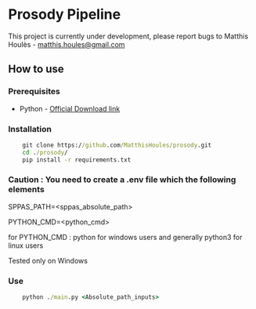 # Prosody Pipeline

This project is currently under development, please report bugs to Matthis Houlès - matthis.houles@gmail.com

## How to use
### Prerequisites 
- Python - [Official Download link](https://www.python.org/downloads/)

### Installation
```cmd
    git clone https://github.com/MatthisHoules/prosody.git
    cd ./prosody/
    pip install -r requirements.txt
```

### Caution : You need to create a .env file which the following elements
SPPAS_PATH=<sppas_absolute_path>

PYTHON_CMD=<python_cmd>

for PYTHON_CMD : python for windows users and generally python3 for linux users

Tested only on Windows

### Use 
```cmd
    python ./main.py <Absolute_path_inputs>
```
